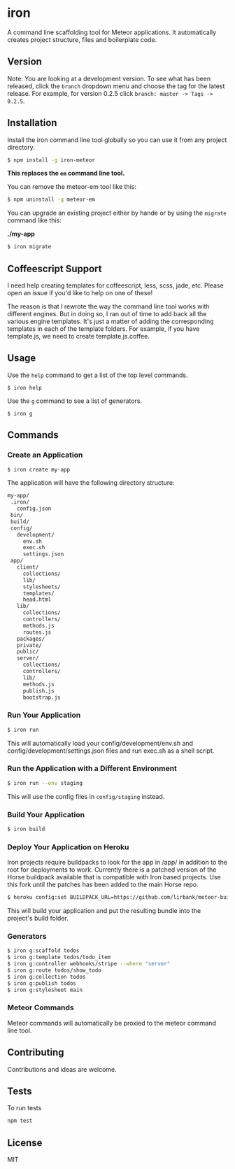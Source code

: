 # iron

A command line scaffolding tool for Meteor applications. It automatically
creates project structure, files and boilerplate code.

## Version
Note: You are looking at a development version. To see what has been released,
click the `branch` dropdown menu and choose the tag for the latest release. For
example, for version 0.2.5 click `branch: master -> Tags -> 0.2.5`.

## Installation
Install the iron command line tool globally so you can use it from any project directory.

```sh
$ npm install -g iron-meteor
```

**This replaces the `em` command line tool.**

You can remove the meteor-em tool like this:

```sh
$ npm uninstall -g meteor-em
```

You can upgrade an existing project either by hande or by using the `migrate`
command like this:

**./my-app**
```sh
$ iron migrate
```

## Coffeescript Support
I need help creating templates for coffeescript, less, scss, jade, etc. Please
open an issue if you'd like to help on one of these!

The reason is that I rewrote the way the command line tool works with different
engines. But in doing so, I ran out of time to add back all the various engine
templates. It's just a matter of adding the corresponding templates in each of
the template folders. For example, if you have template.js, we need to create
template.js.coffee.

## Usage

Use the `help` command to get a list of the top level commands.

```
$ iron help
```

Use the `g` command to see a list of generators.

```
$ iron g
```

## Commands

### Create an Application
```sh
$ iron create my-app
```

The application will have the following directory structure:

```sh
my-app/
 .iron/
   config.json
 bin/
 build/
 config/
   development/
     env.sh
     exec.sh
     settings.json
 app/
   client/
     collections/
     lib/
     stylesheets/
     templates/
     head.html
   lib/
     collections/
     controllers/
     methods.js
     routes.js
   packages/
   private/
   public/
   server/
     collections/
     controllers/
     lib/
     methods.js
     publish.js
     bootstrap.js
```

### Run Your Application

```sh
$ iron run 
```

This will automatically load your config/development/env.sh and config/development/settings.json files and run exec.sh as a shell script.

### Run the Application with a Different Environment

```sh
$ iron run --env staging
```

This will use the config files in `config/staging` instead.

### Build Your Application

```sh
$ iron build
```
### Deploy Your Application on Heroku

Iron projects require buildpacks to look for the app in /app/ in addition to the root for deployments to work. Currently there is a patched version of the Horse buildpack available that is compatible with Iron based projects. Use this fork until the patches has been added to the main Horse repo.

```sh
$ heroku config:set BUILDPACK_URL=https://github.com/lirbank/meteor-buildpack-horse.git
```


This will build your application and put the resulting bundle into the project's
build folder.

### Generators
```sh
$ iron g:scaffold todos
$ iron g:template todos/todo_item
$ iron g:controller webhooks/stripe --where "server"
$ iron g:route todos/show_todo
$ iron g:collection todos
$ iron g:publish todos
$ iron g:stylesheet main
```

### Meteor Commands
Meteor commands will automatically be proxied to the meteor command line tool.

## Contributing
Contributions and ideas are welcome.

## Tests

To run tests
```sh
npm test
```

## License
MIT

